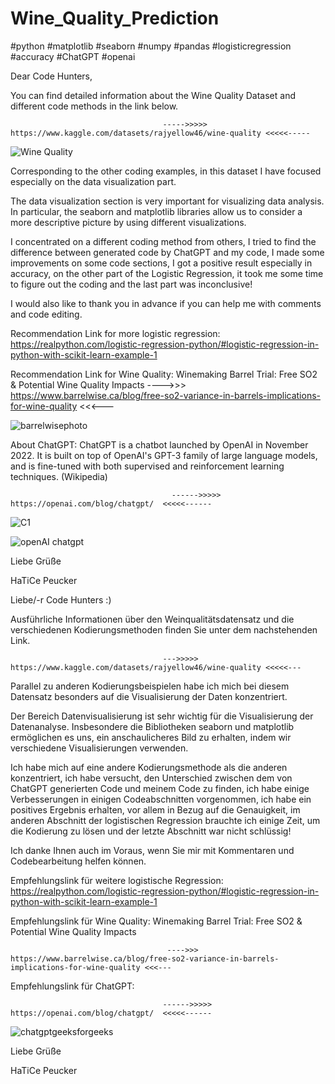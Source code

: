 # Wine_Quality_Prediction
#python #matplotlib #seaborn #numpy #pandas #logisticregression #accuracy #ChatGPT #openai

Dear Code Hunters,

You can find detailed information about the Wine Quality Dataset and different code methods in the link below.

                                      ----->>>>> https://www.kaggle.com/datasets/rajyellow46/wine-quality <<<<<-----
              
![Wine Quality](https://user-images.githubusercontent.com/60243643/212652703-020d4d08-fb29-421b-ae7a-73f6fe547dbe.jpg)



Corresponding to the other coding examples, in this dataset I have focused especially on the data visualization part. 

The data visualization section is very important for visualizing data analysis. In particular, the seaborn and matplotlib libraries allow us to consider a more descriptive picture by using different visualizations.

I concentrated on a different coding method from others, I tried to find the difference between generated code by ChatGPT and my code, I made some improvements on some code sections, I got a positive result especially in accuracy, on the other part of the Logistic Regression, it took me some time to figure out the coding and the last part was inconclusive! 

I would also like to thank you in advance if you can help me with comments and code editing.

Recommendation Link for more logistic regression: https://realpython.com/logistic-regression-python/#logistic-regression-in-python-with-scikit-learn-example-1

Recommendation Link for Wine Quality: Winemaking Barrel Trial: Free SO2 & Potential Wine Quality Impacts
                ---->>> https://www.barrelwise.ca/blog/free-so2-variance-in-barrels-implications-for-wine-quality <<<---
                
![barrelwisephoto](https://user-images.githubusercontent.com/60243643/212654463-8180e63d-f109-46f6-9790-7a2a082185eb.jpg)

About ChatGPT: ChatGPT is a chatbot launched by OpenAI in November 2022. It is built on top of OpenAI's GPT-3 family of large language models, 
and is fine-tuned with both supervised and reinforcement learning techniques. (Wikipedia)

                                        ------>>>>>  https://openai.com/blog/chatgpt/  <<<<<------

![C1](https://user-images.githubusercontent.com/60243643/212655820-1cdd1f47-7b92-4783-8d94-efef646fede3.jpg)
                
![openAI chatgpt](https://user-images.githubusercontent.com/60243643/212656336-563a12af-e86e-4ae8-8177-17d6e106a39d.jpg)

Liebe Grüße

HaTiCe Peucker


Liebe/-r Code Hunters :)

Ausführliche Informationen über den Weinqualitätsdatensatz und die verschiedenen Kodierungsmethoden finden Sie unter dem nachstehenden Link.

                                      --->>>>> https://www.kaggle.com/datasets/rajyellow46/wine-quality <<<<<---
                
Parallel zu anderen Kodierungsbeispielen habe ich mich bei diesem Datensatz besonders auf die Visualisierung der Daten konzentriert. 

Der Bereich Datenvisualisierung ist sehr wichtig für die Visualisierung der Datenanalyse. Insbesondere die Bibliotheken seaborn und matplotlib ermöglichen es uns, ein anschaulicheres Bild zu erhalten, indem wir verschiedene Visualisierungen verwenden.

Ich habe mich auf eine andere Kodierungsmethode als die anderen konzentriert, ich habe versucht, den Unterschied zwischen dem von ChatGPT generierten Code und meinem Code zu finden, ich habe einige Verbesserungen in einigen Codeabschnitten vorgenommen, ich habe ein positives Ergebnis erhalten, vor allem in Bezug auf die Genauigkeit, im anderen Abschnitt der logistischen Regression brauchte ich einige Zeit, um die Kodierung zu lösen und der letzte Abschnitt war nicht schlüssig! 

Ich danke Ihnen auch im Voraus, wenn Sie mir mit Kommentaren und Codebearbeitung helfen können.

Empfehlungslink für weitere logistische Regression:  https://realpython.com/logistic-regression-python/#logistic-regression-in-python-with-scikit-learn-example-1

Empfehlungslink für Wine Quality: Winemaking Barrel Trial: Free SO2 & Potential Wine Quality Impacts

                                       ---->>> https://www.barrelwise.ca/blog/free-so2-variance-in-barrels-implications-for-wine-quality <<<---
                
Empfehlungslink für ChatGPT: 

                                      ------>>>>>  https://openai.com/blog/chatgpt/  <<<<<------
                                      
![chatgptgeeksforgeeks](https://user-images.githubusercontent.com/60243643/212658615-63a9d364-70f3-45ee-8bb6-507b6b3ce1ff.jpg)


Liebe Grüße

HaTiCe Peucker
